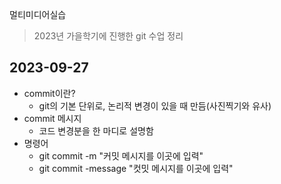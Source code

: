 멀티미디어실습

> 2023년 가을학기에 진행한 git 수업 정리

## 2023-09-27
- commit이란?
    - git의 기본 단위로, 논리적 변경이 있을 때 만듬(사진찍기와 유사)
- commit 메시지
    -  코드 변경분을 한 마디로 설명함
- 명령어
    - git commit -m "커밋 메시지를 이곳에 입력"
    - git commit -message "컷밋 메시지를 이곳에 입력"